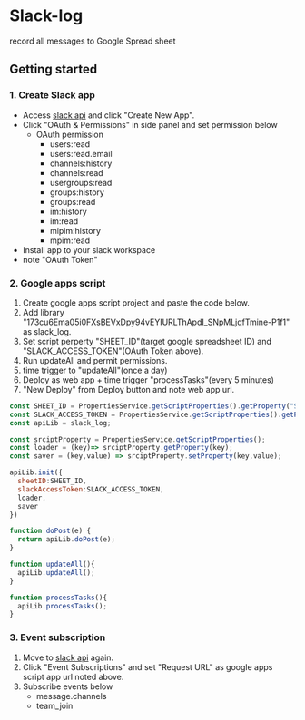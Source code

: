 # Slack-log

record all messages to Google Spread sheet

## Getting started

### 1. Create Slack app

- Access [slack api](https://api.slack.com/apps) and click "Create New App".
- Click "OAuth & Permissions" in side panel and set permission below
  - OAuth permission
    - users:read
    - users:read.email
    - channels:history
    - channels:read
    - usergroups:read
    - groups:history
    - groups:read
    - im:history
    - im:read
    - mipim:history
    - mpim:read
- Install app to your slack workspace
- note "OAuth Token"


### 2. Google apps script

1. Create google apps script project and paste the code below.
2. Add library "173cu6Ema05i0FXsBEVxDpy94vEYIURLThApdI_SNpMLjqfTmine-P1f1" as slack_log.
3. Set script perperty "SHEET_ID"(target google spreadsheet ID) and "SLACK_ACCESS_TOKEN"(OAuth Token above).
4. Run updateAll and permit permissions.
5. time trigger to "updateAll"(once a day)
6. Deploy as web app + time trigger "processTasks"(every 5 minutes)
7. "New Deploy" from Deploy button and note web app url. 

```js
const SHEET_ID = PropertiesService.getScriptProperties().getProperty("SHEET_ID");
const SLACK_ACCESS_TOKEN = PropertiesService.getScriptProperties().getProperty("SLACK_ACCESS_TOKEN");
const apiLib = slack_log;

const srciptProperty = PropertiesService.getScriptProperties();
const loader = (key)=> srciptProperty.getProperty(key);
const saver = (key,value) => srciptProperty.setProperty(key,value);

apiLib.init({
  sheetID:SHEET_ID,
  slackAccessToken:SLACK_ACCESS_TOKEN,
  loader,
  saver
})

function doPost(e) {
  return apiLib.doPost(e);
}

function updateAll(){
  apiLib.updateAll();
}

function processTasks(){
  apiLib.processTasks();
}

```

### 3. Event subscription

1. Move to [slack api](https://api.slack.com/apps) again.
2. Click "Event Subscriptions" and set "Request URL" as google apps script app url noted above. 
3. Subscribe events below
    - message.channels
    - team_join

